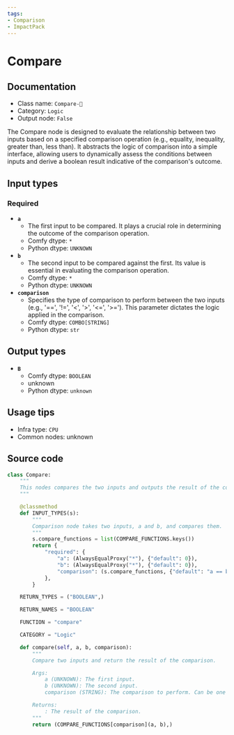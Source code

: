 ```yaml
---
tags:
- Comparison
- ImpactPack
---
```


# Compare
## Documentation
- Class name: `Compare-🔬`
- Category: `Logic`
- Output node: `False`

The Compare node is designed to evaluate the relationship between two inputs based on a specified comparison operation (e.g., equality, inequality, greater than, less than). It abstracts the logic of comparison into a simple interface, allowing users to dynamically assess the conditions between inputs and derive a boolean result indicative of the comparison's outcome.
## Input types
### Required
- **`a`**
    - The first input to be compared. It plays a crucial role in determining the outcome of the comparison operation.
    - Comfy dtype: `*`
    - Python dtype: `UNKNOWN`
- **`b`**
    - The second input to be compared against the first. Its value is essential in evaluating the comparison operation.
    - Comfy dtype: `*`
    - Python dtype: `UNKNOWN`
- **`comparison`**
    - Specifies the type of comparison to perform between the two inputs (e.g., '==', '!=', '<', '>', '<=', '>='). This parameter dictates the logic applied in the comparison.
    - Comfy dtype: `COMBO[STRING]`
    - Python dtype: `str`
## Output types
- **`B`**
    - Comfy dtype: `BOOLEAN`
    - unknown
    - Python dtype: `unknown`
## Usage tips
- Infra type: `CPU`
- Common nodes: unknown


## Source code
```python
class Compare:
    """
    This nodes compares the two inputs and outputs the result of the comparison.
    """

    @classmethod
    def INPUT_TYPES(s):
        """
        Comparison node takes two inputs, a and b, and compares them.
        """
        s.compare_functions = list(COMPARE_FUNCTIONS.keys())
        return {
            "required": {
                "a": (AlwaysEqualProxy("*"), {"default": 0}),
                "b": (AlwaysEqualProxy("*"), {"default": 0}),
                "comparison": (s.compare_functions, {"default": "a == b"}),
            },
        }

    RETURN_TYPES = ("BOOLEAN",)

    RETURN_NAMES = "BOOLEAN"

    FUNCTION = "compare"

    CATEGORY = "Logic"

    def compare(self, a, b, comparison):
        """
        Compare two inputs and return the result of the comparison.

        Args:
            a (UNKNOWN): The first input.
            b (UNKNOWN): The second input.
            comparison (STRING): The comparison to perform. Can be one of "==", "!=", "<", ">", "<=", ">=".

        Returns:
            : The result of the comparison.
        """
        return (COMPARE_FUNCTIONS[comparison](a, b),)

```
